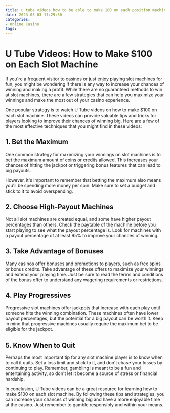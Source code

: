 ```yaml
---
title: u tube videos how to be able to make 100 on each position machine Casino Rewards
date: 2023-03-03 17:29:50
categories:
- Online Casino
tags:
---
```

# U Tube Videos: How to Make $100 on Each Slot Machine

If you're a frequent visitor to casinos or just enjoy playing slot machines for fun, you might be wondering if there is any way to increase your chances of winning and making a profit. While there are no guaranteed methods to win at slot machines, there are a few strategies that can help you maximize your winnings and make the most out of your casino experience.

One popular strategy is to watch U Tube videos on how to make $100 on each slot machine. These videos can provide valuable tips and tricks for players looking to improve their chances of winning big. Here are a few of the most effective techniques that you might find in these videos:

## 1. Bet the Maximum

One common strategy for maximizing your winnings on slot machines is to bet the maximum amount of coins or credits allowed. This increases your chances of hitting the jackpot or triggering bonus features that can lead to big payouts.

However, it's important to remember that betting the maximum also means you'll be spending more money per spin. Make sure to set a budget and stick to it to avoid overspending.

## 2. Choose High-Payout Machines

Not all slot machines are created equal, and some have higher payout percentages than others. Check the paytable of the machine before you start playing to see what the payout percentage is. Look for machines with a payout percentage of at least 95% to improve your chances of winning.

## 3. Take Advantage of Bonuses

Many casinos offer bonuses and promotions to players, such as free spins or bonus credits. Take advantage of these offers to maximize your winnings and extend your playing time. Just be sure to read the terms and conditions of the bonus offer to understand any wagering requirements or restrictions.

## 4. Play Progressives

Progressive slot machines offer jackpots that increase with each play until someone hits the winning combination. These machines often have lower payout percentages, but the potential for a big payout can be worth it. Keep in mind that progressive machines usually require the maximum bet to be eligible for the jackpot.

## 5. Know When to Quit

Perhaps the most important tip for any slot machine player is to know when to call it quits. Set a loss limit and stick to it, and don't chase your losses by continuing to play. Remember, gambling is meant to be a fun and entertaining activity, so don't let it become a source of stress or financial hardship.

In conclusion, U Tube videos can be a great resource for learning how to make $100 on each slot machine. By following these tips and strategies, you can increase your chances of winning big and have a more enjoyable time at the casino. Just remember to gamble responsibly and within your means.